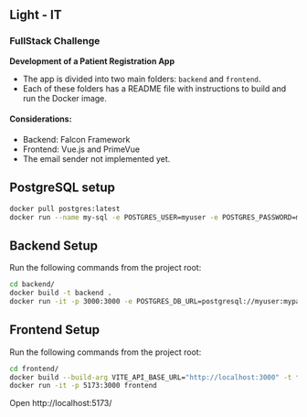 ## Light - IT  
### FullStack Challenge

**Development of a Patient Registration App**

- The app is divided into two main folders: `backend` and `frontend`.
- Each of these folders has a README file with instructions to build and run the Docker image.

#### Considerations:
- Backend: Falcon Framework
- Frontend: Vue.js and PrimeVue
- The email sender not implemented yet.

## PostgreSQL setup
```bash
docker pull postgres:latest
docker run --name my-sql -e POSTGRES_USER=myuser -e POSTGRES_PASSWORD=mypassword -e POSTGRES_DB=mydatabase -p 5432:5432 -d postgres
```

## Backend Setup

Run the following commands from the project root:

```bash
cd backend/
docker build -t backend .
docker run -it -p 3000:3000 -e POSTGRES_DB_URL=postgresql://myuser:mypassword@host.docker.internal:5432/mydatabase -e PORT=3000 backend
```

## Frontend Setup

Run the following commands from the project root:

```bash
cd frontend/
docker build --build-arg VITE_API_BASE_URL="http://localhost:3000" -t frontend .
docker run -it -p 5173:3000 frontend
```

Open http://localhost:5173/